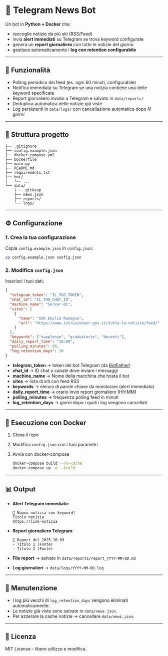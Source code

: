# 📰 Telegram News Bot

Un bot in **Python + Docker** che:

* raccoglie notizie da più siti (RSS/Feed)
* invia **alert immediati** su Telegram se trova keyword configurate
* genera un **report giornaliero** con tutte le notizie del giorno
* gestisce automaticamente i **log con retention configurabile**

---

## 🚀 Funzionalità

* Polling periodico dei feed (es. ogni 60 minuti, configurabile)
* Notifica immediata su Telegram se una notizia contiene una delle keyword specificate
* Report giornaliero inviato a Telegram e salvato in `data/reports/`
* Deduplica automatica delle notizie già viste
* Log persistenti in `data/logs/` con cancellazione automatica dopo *N giorni*

---

## 📂 Struttura progetto

```
├── .gitignore
├── config.example.json
├── docker-compose.yml
├── Dockerfile
├── main.py
├── README.md
├── requirements.txt
├── bot/
|   └── ...
└── data/
    ├── .gitkeep
    ├── news.json
    ├── reports/
    └── logs/
```

---

## ⚙️ Configurazione

### 1. Crea la tua configurazione
Copia `config.example.json` in `config.json`:

```bash
cp config.example.json config.json
```

### 2. Modifica `config.json`

Inserisci i tuoi dati:

```json
{
  "telegram_token": "IL_TUO_TOKEN",
  "chat_id": "IL_TUO_CHAT_ID",
  "machine_name": "Server-01",
  "sites": [
    {
      "name": "USR Emilia Romagna",
      "url": "https://www.istruzioneer.gov.it/tutte-le-notizie/feed/"
    }
  ],
  "keywords": ["supplenze", "graduatorie", "docenti"],
  "daily_report_time": "18:00",
  "polling_minutes": 60,
  "log_retention_days": 10
}
```

* **telegram_token** → token del bot Telegram (da [BotFather](https://core.telegram.org/bots#botfather))
* **chat_id** → ID chat o canale dove inviare i messaggi
* **machine_name** → Nome della macchina che hosta il bot
* **sites** → lista di siti con feed RSS
* **keywords** → elenco di parole chiave da monitorare (alert immediato)
* **daily_report_time** → orario invio report giornaliero (HH:MM)
* **polling_minutes** → frequenza polling feed in minuti
* **log_retention_days** → giorni dopo i quali i log vengono cancellati

---

## 🐳 Esecuzione con Docker

1. Clona il repo

2. Modifica `config.json` con i tuoi parametri

3. Avvia con docker-compose

   ```bash
   docker-compose build --no-cache
   docker-compose up -d --build
   ```

---

## 📊 Output

* **Alert Telegram immediato**:

  ```
  🚨 Nuova notizia con keyword!
  Titolo notizia
  https://link-notizia
  ```
* **Report giornaliero Telegram**:

  ```
  📢 Report del 2025-10-03
  - Titolo 1 (Fonte)
  - Titolo 2 (Fonte)
  ```
* **File report** → salvato in `data/reports/report_YYYY-MM-DD.md`
* **Log giornalieri** → `data/logs/YYYY-MM-DD.log`

---

## 🔧 Manutenzione

* I log più vecchi di `log_retention_days` vengono eliminati automaticamente.
* Le notizie già viste sono salvate in `data/news.json`.
* Per azzerare la cache notizie → cancellare `data/news.json`.

---

## 📜 Licenza

MIT License – libero utilizzo e modifica.